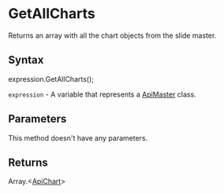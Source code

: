 # GetAllCharts

Returns an array with all the chart objects from the slide master.

## Syntax

expression.GetAllCharts();

`expression` - A variable that represents a [ApiMaster](../ApiMaster.md) class.

## Parameters

This method doesn't have any parameters.

## Returns

Array.<[ApiChart](../../ApiChart/ApiChart.md)>